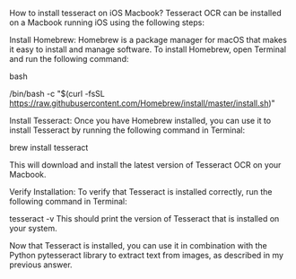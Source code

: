 
How to install tesseract on iOS Macbook?
Tesseract OCR can be installed on a Macbook running iOS using the following steps:

Install Homebrew: Homebrew is a package manager for macOS that makes it easy to install and manage software. To install Homebrew, open Terminal and run the following command:

bash

/bin/bash -c "$(curl -fsSL https://raw.githubusercontent.com/Homebrew/install/master/install.sh)"


Install Tesseract: Once you have Homebrew installed, you can use it to install Tesseract by running the following command in Terminal:


brew install tesseract


This will download and install the latest version of Tesseract OCR on your Macbook.

Verify Installation: 
To verify that Tesseract is installed correctly, run the following command in Terminal:

tesseract -v
This should print the version of Tesseract that is installed on your system.

Now that Tesseract is installed, you can use it in combination with the Python pytesseract library to extract text from images, as described in my previous answer.